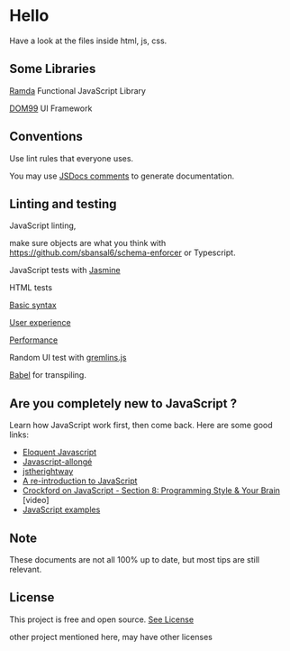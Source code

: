 # Hello

Have a look at the files inside html, js, css.

## Some Libraries

[Ramda](https://github.com/ramda/ramda) Functional JavaScript Library

[DOM99](https://github.com/GrosSacASac/DOM99) UI Framework



## Conventions

Use lint rules that everyone uses.

You may use [JSDocs comments](https://github.com/jsdoc3/jsdoc) to generate documentation.


## Linting and testing

JavaScript linting,

make sure objects are what you think with https://github.com/sbansal6/schema-enforcer or Typescript.

JavaScript tests with [Jasmine](https://github.com/jasmine/jasmine)

HTML tests 

[Basic syntax](http://validator.w3.org/)

[User experience](https://www.modern.ie/en-us)

[Performance](http://yslow.org/)

Random UI test with [gremlins.js](https://github.com/marmelab/gremlins.js)




[Babel](http://babeljs.io/) for transpiling.


## Are you completely new to JavaScript ?

Learn how JavaScript work first, then come back. Here are some good links:

* [Eloquent Javascript](http://eloquentjavascript.net/)
* [Javascript-allongé](https://leanpub.com/javascript-allonge/read)
* [jstherightway](http://jstherightway.org/#getting-started)
* [A re-introduction to JavaScript](https://developer.mozilla.org/en-US/docs/Web/JavaScript/A_re-introduction_to_JavaScript)
* [Crockford on JavaScript - Section 8: Programming Style & Your Brain ](https://www.youtube.com/watch?v=taaEzHI9xyY)[video]
* [JavaScript examples](https://github.com/GrosSacASac/JavaScript-Set-Up/tree/master/js/)




## Note

These documents are not all 100% up to date, but most tips are still relevant.


## License

This project is free and open source. [See License](LICENSE.txt)

other project mentioned here, may have other licenses


